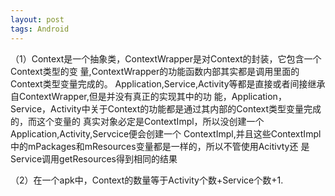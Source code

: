 ```yaml
---
layout: post
tags: Android
---
```



（1）Context是一个抽象类，ContextWrapper是对Context的封装，它包含一个Context类型的变 量,ContextWrapper的功能函数内部其实都是调用里面的Context类型变量完成的。 Application,Service,Activity等都是直接或者间接继承自ContextWrapper,但是并没有真正的实现其中的功 能，Application，Service，Activity中关于Context的功能都是通过其内部的Context类型变量完成的，而这个变量的 真实对象必定是ContextImpl，所以没创建一个Application,Activity,Servcice便会创建一个 ContextImpl,并且这些ContextImpl中的mPackages和mResources变量都是一样的，所以不管使用Acitivty还 是Service调用getResources得到相同的结果

（2）在一个apk中，Context的数量等于Activity个数+Service个数+1.
